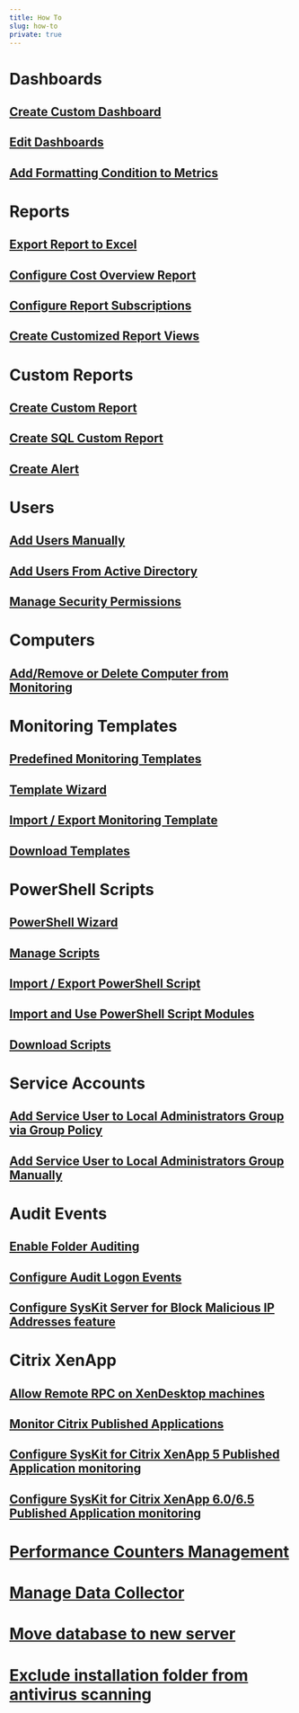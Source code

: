 ```yaml
---
title: How To
slug: how-to
private: true
---
```


# Dashboards
## [Create Custom Dashboard](create-custom-dashboard.md)
## [Edit Dashboards](edit-dashboard.md)
## [Add Formatting Condition to Metrics](add-formatting-condition-to-metrics.md)

# Reports
## [Export Report to Excel](export-report-to-excel.md)
## [Configure Cost Overview Report](configure-cost-overview-report.md)
## [Configure Report Subscriptions](configure-report-subscriptions.md)
## [Create Customized Report Views](create-customized-report-views.md)

# Custom Reports
## [Create Custom Report](create-custom-report.md)
## [Create SQL Custom Report](create-sql-custom-report.md)
## [Create Alert](create-alert.md)

# Users
## [Add Users Manually](add-users-manually.md)
## [Add Users From Active Directory](add-users-from-active-directory.md)
## [Manage Security Permissions](manage-security-permissions.md)

# Computers
## [Add/Remove or Delete Computer from Monitoring](add-remove-or-delete-computer.md)

# Monitoring Templates
## [Predefined Monitoring Templates](predefined-templates.md)
## [Template Wizard](template-wizard.md)
## [Import / Export Monitoring Template](import-export-template.md)
## [Download Templates](download-templates.md)

# PowerShell Scripts
## [PowerShell Wizard](powershell-wizard.md)
## [Manage Scripts](manage-scripts.md)
## [Import / Export PowerShell Script](import-ps-script.md)
## [Import and Use PowerShell Script Modules](import-and-use-ps-script-modules.md)
## [Download Scripts](download-scripts.md)

# Service Accounts
## [Add Service User to Local Administrators Group via Group Policy](add-service-user-group-policy.md)
## [Add Service User to Local Administrators Group Manually](add-service-user-manually.md)

# Audit Events
## [Enable Folder Auditing](enable-folder-auditing.md)
## [Configure Audit Logon Events](configure-audit-logon-events.md)
## [Configure SysKit Server for Block Malicious IP Addresses feature](configure-block-malicious-ip-addresses-feature.md)

# Citrix XenApp
## [Allow Remote RPC on XenDesktop machines](allow-remote-rpc-on-xenapp.md)
## [Monitor Citrix Published Applications](monitor-citrix-published-applications.md)
## [Configure SysKit for Citrix XenApp 5 Published Application monitoring](monitor-citrix-xenapp5-published-applications.md)
## [Configure SysKit for Citrix XenApp 6.0/6.5 Published Application monitoring](monitor-citrix-xenapp6-published-applications.md)

# [Performance Counters Management](performance-counters-management.md)
# [Manage Data Collector](manage-data-collector.md)
# [Move database to new server](move-database-to-new-server.md)
# [Exclude installation folder from antivirus scanning](exclude-installation-folder-from-antivirus-scanning.md)
